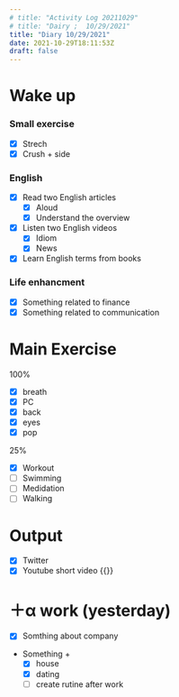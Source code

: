 ```yaml
---
# title: "Activity Log 20211029"
# title: "Dairy ;  10/29/2021"
title: "Diary 10/29/2021"  
date: 2021-10-29T18:11:53Z
draft: false
---
```


# Wake up

### Small exercise

- [x]  Strech
- [x]  Crush + side

### English

- [x]  Read two English articles
    - [x]  Aloud
    - [x]  Understand the overview
- [x]  Listen two English videos
    - [x]  Idiom
    - [x]  News
- [x]  Learn English terms from books

### Life enhancment

- [x]  Something related to finance
- [x]  Something related to communication

# Main Exercise

100%

- [x]  breath
- [x]  PC
- [x]  back
- [x]  eyes
- [x]  pop

25%

- [x]  Workout
- [ ]  Swimming
- [ ]  Medidation
- [ ]  Walking

# Output

- [x]  Twitter
- [x]  Youtube short video {{<youtube eQq1Nznj0jE>}}

# ＋α work (yesterday)

- [x]  Somthing about company
- Something +
    - [x]  house
    - [x]  dating
    - [ ]  create rutine after work
